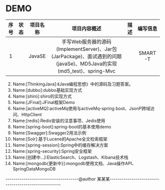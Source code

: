 # DEMO

| 序号 |  状态 | 项目名称 | 项目内容概述 | 描述 | 编写信息 |
| :--: | :--: | :--: | :--: | :--: | :--: |
| 1 | | JavaSE | 手写Web服务器的源码(ImplementServer)、Jar包(JarPackage)、面试遇到的问题(javaSe)、MD5Java的实现(md5_test)、spring-Mvc | | SMART-T |

 2. Name:[ThinkingJava]:《Java编程思想》中的源码及习题答案。
 3. Name:[dubbo]:dubbo基础实现方式
 4. Name:[shiro]:shiro的实现方式
 5. Name:[JFinal]:JFinal框架Demo
 6. Name:[activeMQ]:activeMq使用与activeMq-spring boot、JsonP跨域访问、HttpClient
 7. Name:[redis]:Redis安装的注意事项、Jedis使用
 8. Name:[spring-boot]:spring-boot的基本使用demo
 9. Name:[Swagger]:Swagger2用法示例
 10. Name:[Solr]:基于Lucene的Apache全文检索框架
 11. Name:[spring-session]:Spring中的缓存解决方案
 12. Name:[spring-security]:Spring安全框架
 13. Name:[创建中...]:ElasticSearch、Logstash、Kibana技术栈
 14. Name:[mongodb{更新中}]:mongodb使用文档、Java操作API、SpringDataMongoDB

-------------------------------------@author 某某某-----------------------------------------------------

